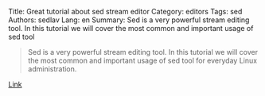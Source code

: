 Title: Great tutorial about sed stream editor
Category: editors
Tags: sed
Authors: sedlav
Lang: en
Summary: Sed is a very powerful stream editing tool. In this tutorial we will cover the most common and important usage of sed tool

> Sed is a very powerful stream editing tool. In this tutorial we will cover the most common and important usage of sed tool for everyday Linux administration.

[Link](http://www.techsakh.com/2016/10/10/sed-tutorial-for-linux-administrator-daily-stream-editing-task/)
